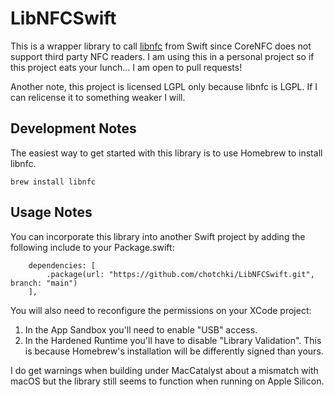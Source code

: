 #  LibNFCSwift

This is a wrapper library to call [libnfc](https://github.com/nfc-tools/libnfc) from Swift since CoreNFC does not support third party NFC readers. I am using this in a personal project so if this project eats your lunch... I am open to pull requests!

Another note, this project is licensed LGPL only because libnfc is LGPL. If I can relicense it to something weaker I will.

## Development Notes
The easiest way to get started with this library is to use Homebrew to install libnfc.
```
brew install libnfc
```


## Usage Notes
You can incorporate this library into another Swift project by adding the following include to your Package.swift:
```
    dependencies: [
        .package(url: "https://github.com/chotchki/LibNFCSwift.git", branch: "main")
    ],
```

You will also need to reconfigure the permissions on your XCode project:
1. In the App Sandbox you'll need to enable "USB" access.
2. In the Hardened Runtime you'll have to disable "Library Validation". This is because Homebrew's installation will be differently signed than yours.

I do get warnings when building under MacCatalyst about a mismatch with macOS but the library still seems to function when running on Apple Silicon.
